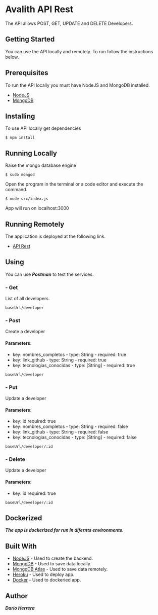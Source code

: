 # Avalith API Rest
The API allows POST, GET, UPDATE and DELETE Developers.
## Getting Started
You can use the API locally and remotely. To run follow the instructions below.

## Prerequisites
To run the API locally you must have NodeJS and MongoDB installed.
* [NodeJS]
* [MongoDB]

## Installing
To use API locally get dependencies
```
$ npm install
```
## Running Locally
Raise the mongo database engine
```
$ sudo mongod
```
Open the program in the terminal or a code editor and execute the command.
```
$ node src/index.js
```
App will run on localhost:3000 
## Running Remotely
The application is deployed at the following link.
* [API Rest]

## Using
You can use ***Postman*** to test the services.

### - Get 
List of all developers.
```
baseUrl/developer
```
### - Post
Create a developer
#### Parameters:
* key: nombres_completos - type: String  - required: true  
* key: link_github - type: String - required: true  
* key: tecnologias_conocidas - type: [String] - required: true  
```
baseUrl/developer
```
### - Put
Update a developer
#### Parameters:
* key: id required: true
* key: nombres_completos - type: String  - required: false  
* key: link_github - type: String - required: false 
* key: tecnologias_conocidas - type: [String] - required: false 
```
baseUrl/developer/:id
```
### - Delete
Update a developer
#### Parameters:
* key: id required: true
```
baseUrl/developer/:id
```
## Dockerized 
***The app is dockerized for run in difernts environments.***

## Built With
* [NodeJS] - Used to create the backend.
* [MongoDB] - Used to save data locally. 
* [MongoDB Atlas] - Used to save data remotely. 
* [Heroku] - Used to deploy app.
* [Docker] - Used to dockeried app.

## Author
***Dario Herrera***

   [NodeJS]: <https://nodejs.org/es/>
   [MongoDB]: <https://www.mongodb.com/es>
   [API Rest]: <https://avalith-api-rest.herokuapp.com/developer>
   [MongoDB Atlas]: <https://www.mongodb.com/cloud/atlas>
   [Heroku]: <https://www.heroku.com/>
   [Docker]: <https://www.docker.com/>
